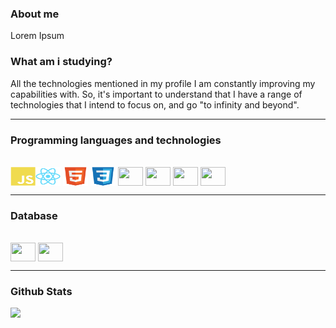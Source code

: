 <h3>About me</h3>
  <p>Lorem Ipsum</p>

<h3>What am i studying?</h3>
  <p>All the technologies mentioned in my profile I am constantly improving my capabilities with. So, it's important to understand that I have a range of technologies    that I intend to focus on, and go "to infinity and beyond".</p>
<hr/>

<h3>Programming languages and technologies</h3>
<div style="display: inline_block"><br>
  <img align="left"  height="30" width="40" src="https://raw.githubusercontent.com/devicons/devicon/master/icons/javascript/javascript-plain.svg">
  <img align="center"  height="30" width="40" src="https://raw.githubusercontent.com/devicons/devicon/master/icons/react/react-original.svg">
  <img align="center"  height="30" width="40" src="https://raw.githubusercontent.com/devicons/devicon/master/icons/html5/html5-original.svg">
  <img align="center"  height="30" width="40" src="https://raw.githubusercontent.com/devicons/devicon/master/icons/css3/css3-original.svg">
  <img align="center"  height="30" width="40" src="https://cdn.jsdelivr.net/gh/devicons/devicon/icons/nodejs/nodejs-original.svg">
  <img align="center"  height="30" width="40" src="https://cdn.jsdelivr.net/gh/devicons/devicon/icons/typescript/typescript-original.svg">
  <img align="center"  height="30" width="40" src="https://cdn.jsdelivr.net/gh/devicons/devicon/icons/postgresql/postgresql-original.svg">
  <img align="center"  height="30" width="40" src="https://cdn.jsdelivr.net/gh/devicons/devicon/icons/mongodb/mongodb-original.svg"">
</div>
<hr/>

<h3> Database </h3>
<div style="display: inline_block"><br>
  <img align="center"  height="30" width="40" src="https://cdn.jsdelivr.net/gh/devicons/devicon/icons/postgresql/postgresql-original.svg">
  <img align="center"  height="30" width="40" src="https://cdn.jsdelivr.net/gh/devicons/devicon/icons/mongodb/mongodb-original.svg">
</div>
<hr/>

<h3>Github Stats</h3>
<div align="left">
  <a href="https://github.com/deataide">
  <img height="180em" src="https://github-readme-stats.vercel.app/api/top-langs/?username=deataide&layout=compact&langs_count=7&theme=merko"/>
</div>

